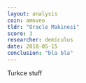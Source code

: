 ```yaml
---
layout: analysis
coin: amoveo
tldr: "Oracle Makinesi"
score: 3
researcher: demiculus
date: 2018-05-15
conclusion: "bla bla"
---
```


Turkce stuff
